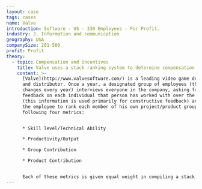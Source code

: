 ```yaml
---
layout: case
tags: cases
name: Valve
introduction: Software - US - 330 Employees - For Profit.
industry: J. Information and communication
geography: USA
companySize: 201-500
profit: Profit
theory:
  - topic: Compensation and incentives
    title: Valve uses a stack ranking system to determine compensation.
    content: >-
      [Valve](http://www.valvesoftware.com/) is a leading video game developer
      and distributor. Once a year, a designated group of employees (the group
      changes every year) interviews everyone in the company, asking for
      feedback on each individual that person has worked with over the past year
      (this information is used primarily for constructive feedback) and asking
      the employee to rank each member of his own project/product group on the
      following four metrics:


      * Skill level/Technical Ability

      * Productivity/Output

      * Group Contribution

      * Product Contribution


      Each of these metrics is given equal weight in compiling a stack ranking of all the employees in a given group. Once the intra-group ranking is done, the information gets pooled for the company as a whole and is used to determine compensation. The system is based on a belief that these four metrics are the most appropriate for determining the "correct" compensation and that they in turn are best determined through a peer-based valuation process (which the company believes is less likely to be subject to bias given its flat organizational structure).^[Valve Handbook for New Employees; 2012]
---
```

